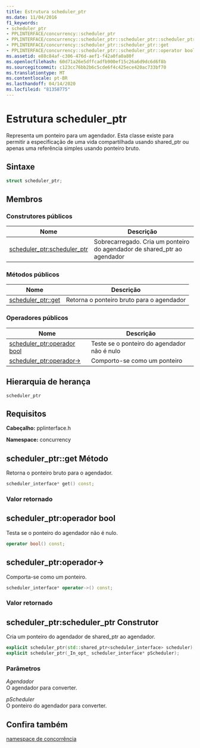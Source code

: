 ```yaml
---
title: Estrutura scheduler_ptr
ms.date: 11/04/2016
f1_keywords:
- scheduler_ptr
- PPLINTERFACE/concurrency::scheduler_ptr
- PPLINTERFACE/concurrency::scheduler_ptr::scheduler_ptr::scheduler_ptr
- PPLINTERFACE/concurrency::scheduler_ptr::scheduler_ptr::get
- PPLINTERFACE/concurrency::scheduler_ptr::scheduler_ptr::operator bool
ms.assetid: e88c84af-c306-476d-aef1-f42a0fa0a80f
ms.openlocfilehash: 60d71a26e5dffcadfb900ef15c26a6d9dc6d6f8b
ms.sourcegitcommit: c123cc76bb2b6c5cde6f4c425ece420ac733bf70
ms.translationtype: MT
ms.contentlocale: pt-BR
ms.lasthandoff: 04/14/2020
ms.locfileid: "81358775"
---
```

# <a name="scheduler_ptr-structure"></a>Estrutura scheduler_ptr

Representa um ponteiro para um agendador. Esta classe existe para permitir a especificação de uma vida compartilhada usando shared_ptr ou apenas uma referência simples usando ponteiro bruto.

## <a name="syntax"></a>Sintaxe

```cpp
struct scheduler_ptr;
```

## <a name="members"></a>Membros

### <a name="public-constructors"></a>Construtores públicos

|Nome|Descrição|
|----------|-----------------|
|[scheduler_ptr:scheduler_ptr](#ctor)|Sobrecarregado. Cria um ponteiro do agendador de shared_ptr ao agendador|

### <a name="public-methods"></a>Métodos públicos

|Nome|Descrição|
|----------|-----------------|
|[scheduler_ptr::get](#get)|Retorna o ponteiro bruto para o agendador|

### <a name="public-operators"></a>Operadores públicos

|Nome|Descrição|
|----------|-----------------|
|[scheduler_ptr:operador bool](#operator_bool)|Teste se o ponteiro do agendador não é nulo|
|[scheduler_ptr:operador-&gt;](#operator_ptr)|Comporto-se como um ponteiro|

## <a name="inheritance-hierarchy"></a>Hierarquia de herança

`scheduler_ptr`

## <a name="requirements"></a>Requisitos

**Cabeçalho:** pplinterface.h

**Namespace:** concurrency

## <a name="scheduler_ptrget-method"></a><a name="get"></a>scheduler_ptr::get Método

Retorna o ponteiro bruto para o agendador.

```cpp
scheduler_interface* get() const;
```

### <a name="return-value"></a>Valor retornado

## <a name="scheduler_ptroperator-bool"></a><a name="operator_bool"></a>scheduler_ptr:operador bool

Testa se o ponteiro do agendador não é nulo.

```cpp
operator bool() const;
```

## <a name="scheduler_ptroperator-gt"></a><a name="operator_ptr"></a>scheduler_ptr:operador-&gt;

Comporta-se como um ponteiro.

```cpp
scheduler_interface* operator->() const;
```

### <a name="return-value"></a>Valor retornado

## <a name="scheduler_ptrscheduler_ptr-constructor"></a><a name="ctor"></a>scheduler_ptr:scheduler_ptr Construtor

Cria um ponteiro do agendador de shared_ptr ao agendador.

```cpp
explicit scheduler_ptr(std::shared_ptr<scheduler_interface> scheduler);
explicit scheduler_ptr(_In_opt_ scheduler_interface* pScheduler);
```

### <a name="parameters"></a>Parâmetros

*Agendador*<br/>
O agendador para converter.

*pScheduler*<br/>
O ponteiro do agendador para converter.

## <a name="see-also"></a>Confira também

[namespace de concorrência](concurrency-namespace.md)
